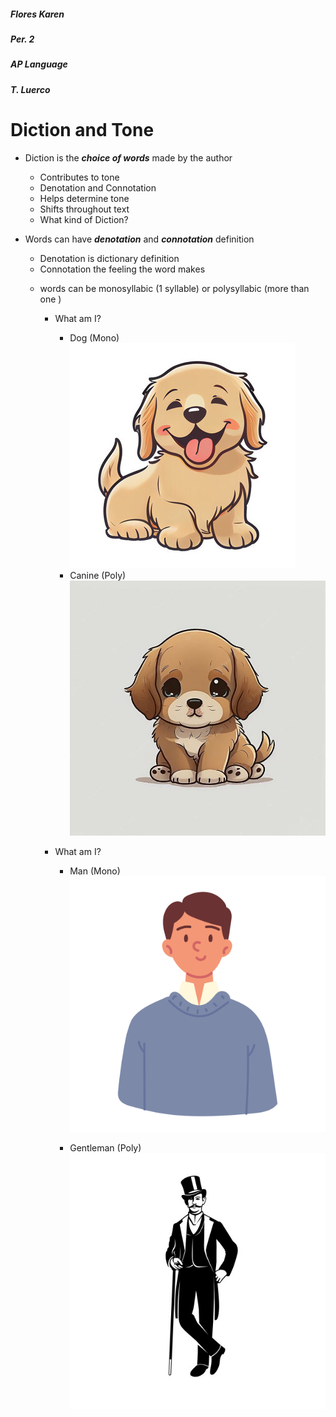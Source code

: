 ##### Flores Karen 
##### Per. 2 
##### AP Language 
##### T. Luerco



# Diction   and Tone 
- Diction is the ***choice of words*** made by the author
    * Contributes to tone
    * Denotation and Connotation
    * Helps determine tone 
    * Shifts throughout text 
    * What kind of Diction?

- Words can have ***denotation*** and ***connotation*** definition
    * Denotation is dictionary definition
    * Connotation the feeling the word makes 

    - words can be monosyllabic (1 syllable) or polysyllabic (more than one )

        * What am I?
            * Dog (Mono)
            ![Dog](Images/dog.jpg "dog")
            * Canine (Poly) 
            ![Canine](Images/Canine.jpg "canine")

        * What am I?
            * Man (Mono)
                ![Man](Images/Cartoonguy.jpg "man")

            * Gentleman (Poly)
                ![Gentleman](Images/Gentlemen.jpg "dog")
 
    